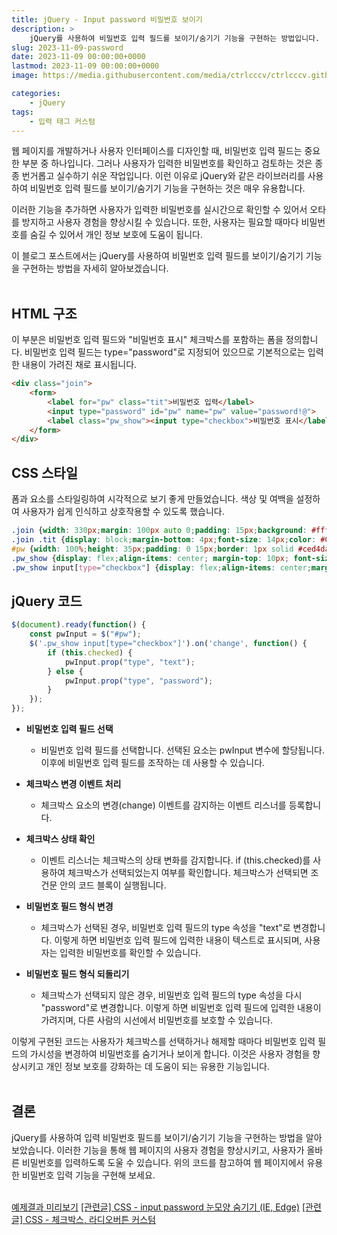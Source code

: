 ```yaml
---
title: jQuery - Input password 비밀번호 보이기
description: >  
    jQuery를 사용하여 비밀번호 입력 필드를 보이기/숨기기 기능을 구현하는 방법입니다.
slug: 2023-11-09-password
date: 2023-11-09 00:00:00+0000
lastmod: 2023-11-09 00:00:00+0000
image: https://media.githubusercontent.com/media/ctrlcccv/ctrlcccv.github.io/master/assets/img/post/2023-11-09-password.webp

categories:
    - jQuery
tags:
    - 입력 태그 커스텀
---
```

웹 페이지를 개발하거나 사용자 인터페이스를 디자인할 때, 비밀번호 입력 필드는 중요한 부분 중 하나입니다. 그러나 사용자가 입력한 비밀번호를 확인하고 검토하는 것은 종종 번거롭고 실수하기 쉬운 작업입니다. 이런 이유로 jQuery와 같은 라이브러리를 사용하여 비밀번호 입력 필드를 보이기/숨기기 기능을 구현하는 것은 매우 유용합니다.  


<ins class="adsbygoogle"
     style="display:block; text-align:center;"
     data-ad-layout="in-article"
     data-ad-format="fluid"
     data-ad-client="ca-pub-8535540836842352"
     data-ad-slot="2974559225"></ins>
<script>
     (adsbygoogle = window.adsbygoogle || []).push({});
</script>

이러한 기능을 추가하면 사용자가 입력한 비밀번호를 실시간으로 확인할 수 있어서 오타를 방지하고 사용자 경험을 향상시킬 수 있습니다. 또한, 사용자는 필요할 때마다 비밀번호를 숨길 수 있어서 개인 정보 보호에 도움이 됩니다.  

이 블로그 포스트에서는 jQuery를 사용하여 비밀번호 입력 필드를 보이기/숨기기 기능을 구현하는 방법을 자세히 알아보겠습니다.  
<br>

## HTML 구조
이 부분은 비밀번호 입력 필드와 "비밀번호 표시" 체크박스를 포함하는 폼을 정의합니다. 비밀번호 입력 필드는 type="password"로 지정되어 있으므로 기본적으로는 입력한 내용이 가려진 채로 표시됩니다.  
```html
<div class="join">
    <form>
        <label for="pw" class="tit">비밀번호 입력</label>
        <input type="password" id="pw" name="pw" value="password!@">
        <label class="pw_show"><input type="checkbox">비밀번호 표시</label>
    </form>
</div>
```

## CSS 스타일
폼과 요소를 스타일링하여 시각적으로 보기 좋게 만들었습니다. 색상 및 여백을 설정하여 사용자가 쉽게 인식하고 상호작용할 수 있도록 했습니다.  
```css
.join {width: 330px;margin: 100px auto 0;padding: 15px;background: #fff;border: 1px solid #ddd;border-radius:4px;}
.join .tit {display: block;margin-bottom: 4px;font-size: 14px;color: #000;}
#pw {width: 100%;height: 35px;padding: 0 15px;border: 1px solid #ced4da;border-radius:4px;font-size: 14px;color: #000;} 
.pw_show {display: flex;align-items: center; margin-top: 10px; font-size: 12px;}
.pw_show input[type="checkbox"] {display: flex;align-items: center;margin-right: 5px;font-size: 12px; }
```


<ins class="adsbygoogle"
     style="display:block; text-align:center;"
     data-ad-layout="in-article"
     data-ad-format="fluid"
     data-ad-client="ca-pub-8535540836842352"
     data-ad-slot="2974559225"></ins>
<script>
     (adsbygoogle = window.adsbygoogle || []).push({});
</script>

## jQuery 코드
```js
$(document).ready(function() {
    const pwInput = $("#pw");
    $('.pw_show input[type="checkbox"]').on('change', function() {
        if (this.checked) {
            pwInput.prop("type", "text");
        } else {
            pwInput.prop("type", "password");
        }
    });
});
```

* **비밀번호 입력 필드 선택**  
  * 비밀번호 입력 필드를 선택합니다. 선택된 요소는 pwInput 변수에 할당됩니다. 이후에 비밀번호 입력 필드를 조작하는 데 사용할 수 있습니다.

* **체크박스 변경 이벤트 처리**  
  * 체크박스 요소의 변경(change) 이벤트를 감지하는 이벤트 리스너를 등록합니다.

* **체크박스 상태 확인**  
  * 이벤트 리스너는 체크박스의 상태 변화를 감지합니다. if (this.checked)를 사용하여 체크박스가 선택되었는지 여부를 확인합니다. 체크박스가 선택되면 조건문 안의 코드 블록이 실행됩니다.

* **비밀번호 필드 형식 변경**  
  * 체크박스가 선택된 경우, 비밀번호 입력 필드의 type 속성을 "text"로 변경합니다. 이렇게 하면 비밀번호 입력 필드에 입력한 내용이 텍스트로 표시되며, 사용자는 입력한 비밀번호를 확인할 수 있습니다.

* **비밀번호 필드 형식 되돌리기**
  * 체크박스가 선택되지 않은 경우, 비밀번호 입력 필드의 type 속성을 다시 "password"로 변경합니다. 이렇게 하면 비밀번호 입력 필드에 입력한 내용이 가려지며, 다른 사람의 시선에서 비밀번호를 보호할 수 있습니다.

이렇게 구현된 코드는 사용자가 체크박스를 선택하거나 해제할 때마다 비밀번호 입력 필드의 가시성을 변경하여 비밀번호를 숨기거나 보이게 합니다. 이것은 사용자 경험을 향상시키고 개인 정보 보호를 강화하는 데 도움이 되는 유용한 기능입니다.  
<br>

## 결론
jQuery를 사용하여 입력 비밀번호 필드를 보이기/숨기기 기능을 구현하는 방법을 알아보았습니다. 이러한 기능을 통해 웹 페이지의 사용자 경험을 향상시키고, 사용자가 올바른 비밀번호를 입력하도록 도울 수 있습니다. 위의 코드를 참고하여 웹 페이지에서 유용한 비밀번호 입력 기능을 구현해 보세요.  
<br>

<div class="btn_wrap">
    <a target="_blank" href="/ctrlcccv-demo/2023-11-09-password/">예제결과 미리보기</a>
    <a href="/code/2023-11-08-password-eye/">[관련글] CSS - input password 눈모양 숨기기 (IE, Edge)</a>
    <a href="https://ctrlcccv.github.io/code/2023-11-13-checkbox-custom/">[관련글] CSS - 체크박스, 라디오버튼 커스텀</a>
</div>